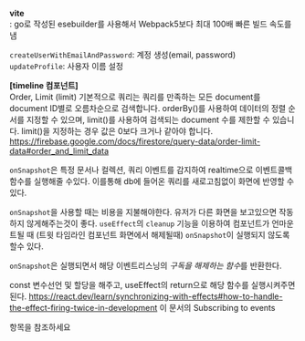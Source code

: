 **vite**<br/>
: go로 작성된 esebuilder를 사용해서 Webpack5보다 최대 100배 빠른 빌드 속도를 냄

`createUserWithEmailAndPassword`: 계정 생성(email, password) <br/>
`updateProfile`: 사용자 이름 설정

**[timeline 컴포넌트]**<br/>
Order, Limit (limit)
기본적으로 쿼리는 쿼리를 만족하는 모든 document를 document ID별로 오름차순으로 검색합니다.
orderBy()를 사용하여 데이터의 정렬 순서를 지정할 수 있으며, limit()를 사용하여 검색되는 document 수를 제한할 수 있습니다. limit()을 지정하는 경우 값은 0보다 크거나 같아야 합니다.
https://firebase.google.com/docs/firestore/query-data/order-limit-data#order_and_limit_data

`onSnapshot`은 특정 문서나 컬렉션, 쿼리 이벤트를 감지하여 realtime으로 이벤트콜백 함수를 실행해줄 수있다.
이를통해 db에 들어온 쿼리를 새로고침없이 화면에 반영할 수있다.

`onSnapshot`을 사용할 때는 비용을 지불해야한다.
유저가 다른 화면을 보고있으면 작동하지 않게해주는것이 좋다.
`useEffect`의 `cleanup` 기능을 이용하여 컴포넌트가 언마운트될 때 (트윗 타임라인 컴포넌트 화면에서 해제될때) `onSnapshot`이 실행되지 않도록 할수 있다.

`onSnapshot`은 실행되면서 해당 이벤트리스닝의 *구독을 해제하는 함수*를 반환한다.

const 변수선언 및 할당을 해주고, useEffect의 return으로 해당 함수를 실행시켜주면된다.
https://react.dev/learn/synchronizing-with-effects#how-to-handle-the-effect-firing-twice-in-development
이 문서의 Subscribing to events

항목을 참조하세요
